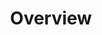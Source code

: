 ---
title: Overview
weight: 100
url: /nginxaas/azure/overview/
menu:
  docs:
    parent: NGINXaaS for Azure
---